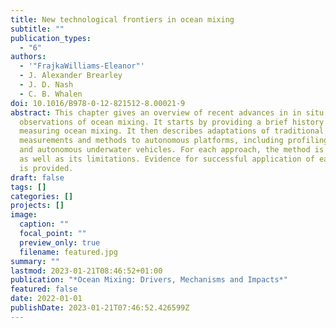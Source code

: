 ```yaml
---
title: New technological frontiers in ocean mixing
subtitle: ""
publication_types:
  - "6"
authors:
  - '"FrajkaWilliams-Eleanor"'
  - J. Alexander Brearley
  - J. D. Nash
  - C. B. Whalen
doi: 10.1016/B978-0-12-821512-8.00021-9
abstract: This chapter gives an overview of recent advances in in situ
  observations of ocean mixing. It starts by providing a brief history of
  measuring ocean mixing. It then describes adaptations of traditional
  measurements and methods to autonomous platforms, including profiling floats
  and autonomous underwater vehicles. For each approach, the method is described
  as well as its limitations. Evidence for successful application of each method
  is provided.
draft: false
tags: []
categories: []
projects: []
image:
  caption: ""
  focal_point: ""
  preview_only: true
  filename: featured.jpg
summary: ""
lastmod: 2023-01-21T08:46:52+01:00
publication: "*Ocean Mixing: Drivers, Mechanisms and Impacts*"
featured: false
date: 2022-01-01
publishDate: 2023-01-21T07:46:52.426599Z
---
```

